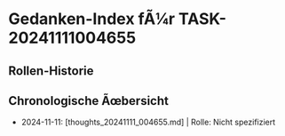 ﻿# Gedanken-Index fÃ¼r TASK-20241111004655

## Rollen-Historie
## Chronologische Ãœbersicht
- 2024-11-11: [thoughts_20241111_004655.md] | Rolle: Nicht spezifiziert
